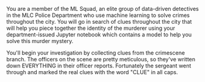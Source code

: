 You are a member of the ML Squad, an elite group of data-driven detectives in the MLC Police Department who use machine learning to solve crimes throughout the city.  You will go in search of clues throughout the city that will help you piece together the identity of the murderer using your department-issued Jupyter notebook which contains a model to help you solve this murder mystery. 

You'll begin your investigation by collecting clues from the crimescene branch.  The officers on the scene are pretty meticulous, so they've written down EVERYTHING in their officer reports. Fortunately the sergeant went through and marked the real clues with the word "CLUE" in all caps.
